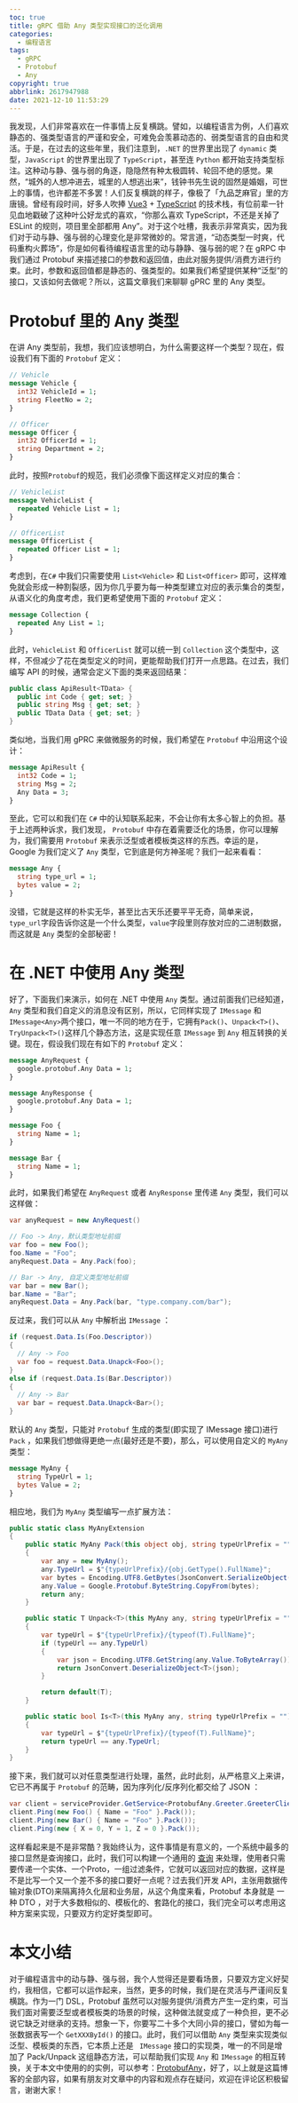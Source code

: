 ```yaml
---
toc: true
title: gRPC 借助 Any 类型实现接口的泛化调用
categories:
  - 编程语言
tags:
  - gRPC
  - Protobuf
  - Any
copyright: true
abbrlink: 2617947988
date: 2021-12-10 11:53:29
---
```

我发现，人们非常喜欢在一件事情上反复横跳。譬如，以编程语言为例，人们喜欢静态的、强类型语言的严谨和安全，可难免会羡慕动态的、弱类型语言的自由和灵活。于是，在过去的这些年里，我们注意到，`.NET` 的世界里出现了 `dynamic` 类型，`JavaScript` 的世界里出现了 `TypeScript`，甚至连 `Python` 都开始支持类型标注。这种动与静、强与弱的角逐，隐隐然有种太极圆转、轮回不绝的感觉。果然，“城外的人想冲进去，城里的人想逃出来”，钱钟书先生说的固然是婚姻，可世上的事情，也许都差不多罢！人们反复横跳的样子，像极了「九品芝麻官」里的方唐镜。曾经有段时间，好多人吹捧 [Vue3](https://v3.cn.vuejs.org/) + [TypeScript](https://www.tslang.cn/) 的技术栈，有位前辈一针见血地戳破了这种叶公好龙式的喜欢，“你那么喜欢 TypeScript，不还是关掉了 ESLint 的规则，项目里全部都用 Any”。对于这个吐槽，我表示非常真实，因为我们对于动与静、强与弱的心理变化是非常微妙的。常言道，“动态类型一时爽，代码重构火葬场”，你是如何看待编程语言里的动与静静、强与弱的呢？在 gRPC 中我们通过 Protobuf 来描述接口的参数和返回值，由此对服务提供/消费方进行约束。此时，参数和返回值都是静态的、强类型的。如果我们希望提供某种“泛型”的接口，又该如何去做呢？所以，这篇文章我们来聊聊 gPRC 里的 Any 类型。

# Protobuf 里的 Any 类型

在讲 Any 类型前，我想，我们应该想明白，为什么需要这样一个类型？现在，假设我们有下面的 `Protobuf` 定义：

```protobuf
// Vehicle
message Vehicle {
  int32 VehicleId = 1;
  string FleetNo = 2;
}

// Officer
message Officer {
  int32 OfficerId = 1;
  string Department = 2;
} 
```
此时，按照`Protobuf`的规范，我们必须像下面这样定义对应的集合：

```protobuf
// VehicleList
message VehicleList {
  repeated Vehicle List = 1;
}

// OfficerList
message OfficerList {
  repeated Officer List = 1;
} 
```
考虑到，在`C#` 中我们只需要使用 `List<Vehicle>` 和 `List<Officer>` 即可，这样难免就会形成一种割裂感，因为你几乎要为每一种类型建立对应的表示集合的类型，从语义化的角度考虑，我们更希望使用下面的 `Protobuf` 定义：

```protobuf
message Collection {
  repeated Any List = 1;
}
```
此时，`VehicleList` 和 `OfficerList` 就可以统一到 `Collection` 这个类型中，这样，不但减少了花在类型定义的时间，更能帮助我们打开一点思路。在过去，我们编写 API 的时候，通常会定义下面的类来返回结果：

```csharp
public class ApiResult<TData> {
  public int Code { get; set; }
  public string Msg { get; set; }
  public TData Data { get; set; }
}
```

类似地，当我们用 gPRC 来做微服务的时候，我们希望在 `Protobuf` 中沿用这个设计： 

```protobuf
message ApiResult {
  int32 Code = 1;
  string Msg = 2;
  Any Data = 3;
}
```
至此，它可以和我们在 `C#` 中的认知联系起来，不会让你有太多心智上的负担。基于上述两种诉求，我们发现， `Protobuf` 中存在着需要泛化的场景，你可以理解为，我们需要用 `Protobuf` 来表示泛型或者模板类这样的东西。幸运的是，Google 为我们定义了 `Any` 类型，它到底是何方神圣呢？我们一起来看看：

```protobuf
message Any {
  string type_url = 1;
  bytes value = 2;
}
```

没错，它就是这样的朴实无华，甚至比古天乐还要平平无奇，简单来说，`type_url`字段告诉你这是一个什么类型，`value`字段里则存放对应的二进制数据，而这就是 `Any` 类型的全部秘密！

# 在 .NET 中使用 Any 类型

好了，下面我们来演示，如何在 .NET 中使用 `Any` 类型。通过前面我们已经知道， `Any` 类型和我们自定义的消息没有区别，所以，它同样实现了 `IMessage` 和 `IMessage<Any>`两个接口，唯一不同的地方在于，它拥有`Pack()`、`Unpack<T>()`、`TryUnpack<T>()`这样几个静态方法，这是实现任意 `IMessage` 到 `Any` 相互转换的关键。现在，假设我们现在有如下的 `Protobuf` 定义：

```protobuf
message AnyRequest {
  google.protobuf.Any Data = 1; 
}

message AnyResponse {
  google.protobuf.Any Data = 1;
}

message Foo {
  string Name = 1;
}

message Bar {
  string Name = 1;
}
```

此时，如果我们希望在 `AnyRequest` 或者 `AnyResponse` 里传递 `Any` 类型，我们可以这样做：

```csharp
var anyRequest = new AnyRequest()

// Foo -> Any，默认类型地址前缀
var foo = new Foo();
foo.Name = "Foo";
anyRequest.Data = Any.Pack(foo);

// Bar -> Any, 自定义类型地址前缀
var bar = new Bar();
bar.Name = "Bar";
anyRequest.Data = Any.Pack(bar, "type.company.com/bar");
```

反过来，我们可以从 `Any` 中解析出 `IMessage` ：

```csharp
if (request.Data.Is(Foo.Descriptor))
{
  // Any -> Foo
  var foo = request.Data.Unapck<Foo>();
} 
else if (request.Data.Is(Bar.Descriptor))
{
  // Any -> Bar
  var bar = request.Data.Unapck<Bar>();
}
```

默认的 `Any` 类型，只能对 `Protobuf` 生成的类型(即实现了 IMessage 接口)进行 `Pack` ，如果我们想做得更绝一点(最好还是不要)，那么，可以使用自定义的 `MyAny` 类型：

```protobuf
message MyAny {
  string TypeUrl = 1;
  bytes Value = 2;
}
```
相应地，我们为 `MyAny` 类型编写一点扩展方法：

```csharp
public static class MyAnyExtension
{
    public static MyAny Pack(this object obj, string typeUrlPrefix = "")
    {
        var any = new MyAny();
        any.TypeUrl = $"{typeUrlPrefix}/{obj.GetType().FullName}";
        var bytes = Encoding.UTF8.GetBytes(JsonConvert.SerializeObject(obj));
        any.Value = Google.Protobuf.ByteString.CopyFrom(bytes);
        return any;
    }

    public static T Unpack<T>(this MyAny any, string typeUrlPrefix = "")
    {
        var typeUrl = $"{typeUrlPrefix}/{typeof(T).FullName}";
        if (typeUrl == any.TypeUrl)
        {
            var json = Encoding.UTF8.GetString(any.Value.ToByteArray());
            return JsonConvert.DeserializeObject<T>(json);
        }

        return default(T);
    }

    public static bool Is<T>(this MyAny any, string typeUrlPrefix = "")
    {
        var typeUrl = $"{typeUrlPrefix}/{typeof(T).FullName}";
        return typeUrl == any.TypeUrl;
    }
}
```

接下来，我们就可以对任意类型进行处理，虽然，此时此刻，从严格意义上来讲，它已不再属于 `Protobuf` 的范畴，因为序列化/反序列化都交给了 JSON ：

```csharp
var client = serviceProvider.GetService<ProtobufAny.Greeter.GreeterClient>();
client.Ping(new Foo() { Name = "Foo" }.Pack());
client.Ping(new Bar() { Name = "Foo" }.Pack());
client.Ping(new { X = 0, Y = 1, Z = 0 }.Pack());
```

这样看起来是不是非常酷？我始终认为，这件事情是有意义的，一个系统中最多的接口显然是查询接口，此时，我们可以构建一个通用的 [查询](https://github.com/qinyuanpei/DynamicSearch) 来处理，使用者只需要传递一个实体、一个Proto，一组过滤条件，它就可以返回对应的数据，这样是不是比写一个又一个差不多的接口要好一点呢？过去我们开发 API，主张用数据传输对象(DTO)来隔离持久化层和业务层，从这个角度来看，Protobuf 本身就是 一种 DTO ，对于大多数相似的、模板化的、套路化的接口，我们完全可以考虑用这种方案来实现，只要双方约定好类型即可。


# 本文小结
对于编程语言中的动与静、强与弱，我个人觉得还是要看场景，只要双方定义好契约，我相信，它都可以运作起来，当然，更多的时候，我们是在灵活与严谨间反复横跳。作为一门 DSL，Protobuf 虽然可以对服务提供/消费方产生一定约束，可当我们面对需要泛型或者模板类的场景的时候，这种做法就变成了一种负担，更不必说它缺乏对继承的支持。想象一下，你要写二十多个大同小异的接口，譬如为每一张数据表写一个 `GetXXXById()` 的接口。此时，我们可以借助 `Any` 类型来实现类似泛型、模板类的东西，它本质上还是 ` IMessage` 接口的实现类，唯一的不同是增加了 Pack/Unpack 这组静态方法，可以帮助我们实现 `Any` 和 `IMessage` 的相互转换，关于本文中使用的的实例，可以参考：[ProtobufAny](https://github.com/Regularly-Archive/2021/tree/master/src/ProtobufAny)，好了，以上就是这篇博客的全部内容，如果有朋友对文章中的内容和观点存在疑问，欢迎在评论区积极留言，谢谢大家！